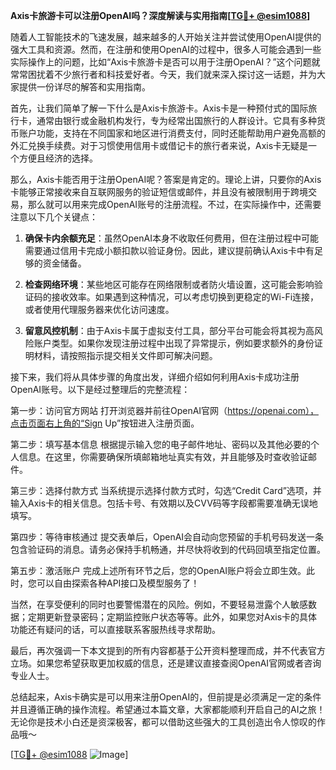**Axis卡旅游卡可以注册OpenAI吗？深度解读与实用指南[[TG💪+ @esim1088](https://t.me/s/esim1088)]**

随着人工智能技术的飞速发展，越来越多的人开始关注并尝试使用OpenAI提供的强大工具和资源。然而，在注册和使用OpenAI的过程中，很多人可能会遇到一些实际操作上的问题，比如“Axis卡旅游卡是否可以用于注册OpenAI？”这个问题就常常困扰着不少旅行者和科技爱好者。今天，我们就来深入探讨这一话题，并为大家提供一份详尽的解答和实用指南。

首先，让我们简单了解一下什么是Axis卡旅游卡。Axis卡是一种预付式的国际旅行卡，通常由银行或金融机构发行，专为经常出国旅行的人群设计。它具有多种货币账户功能，支持在不同国家和地区进行消费支付，同时还能帮助用户避免高额的外汇兑换手续费。对于习惯使用信用卡或借记卡的旅行者来说，Axis卡无疑是一个方便且经济的选择。

那么，Axis卡能否用于注册OpenAI呢？答案是肯定的。理论上讲，只要你的Axis卡能够正常接收来自互联网服务的验证短信或邮件，并且没有被限制用于跨境交易，那么就可以用来完成OpenAI账号的注册流程。不过，在实际操作中，还需要注意以下几个关键点：

1. **确保卡内余额充足**：虽然OpenAI本身不收取任何费用，但在注册过程中可能需要通过信用卡完成小额扣款以验证身份。因此，建议提前确认Axis卡中有足够的资金储备。

2. **检查网络环境**：某些地区可能存在网络限制或者防火墙设置，这可能会影响验证码的接收效率。如果遇到这种情况，可以考虑切换到更稳定的Wi-Fi连接，或者使用代理服务器来优化访问速度。

3. **留意风控机制**：由于Axis卡属于虚拟支付工具，部分平台可能会将其视为高风险账户类型。如果你发现注册过程中出现了异常提示，例如要求额外的身份证明材料，请按照指示提交相关文件即可解决问题。

接下来，我们将从具体步骤的角度出发，详细介绍如何利用Axis卡成功注册OpenAI账号。以下是经过整理后的完整流程：

第一步：访问官方网站
打开浏览器并前往OpenAI官网（https://openai.com），点击页面右上角的“Sign Up”按钮进入注册页面。

第二步：填写基本信息
根据提示输入您的电子邮件地址、密码以及其他必要的个人信息。在这里，你需要确保所填邮箱地址真实有效，并且能够及时查收验证邮件。

第三步：选择付款方式
当系统提示选择付款方式时，勾选“Credit Card”选项，并输入Axis卡的相关信息。包括卡号、有效期以及CVV码等字段都需要准确无误地填写。

第四步：等待审核通过
提交表单后，OpenAI会自动向您预留的手机号码发送一条包含验证码的消息。请务必保持手机畅通，并尽快将收到的代码回填至指定位置。

第五步：激活账户
完成上述所有环节之后，您的OpenAI账户将会立即生效。此时，您可以自由探索各种API接口及模型服务了！

当然，在享受便利的同时也要警惕潜在的风险。例如，不要轻易泄露个人敏感数据；定期更新登录密码；定期监控账户状态等等。此外，如果您对Axis卡的具体功能还有疑问的话，可以直接联系客服热线寻求帮助。

最后，再次强调一下本文提到的所有内容都基于公开资料整理而成，并不代表官方立场。如果您希望获取更加权威的信息，还是建议直接查阅OpenAI官网或者咨询专业人士。

总结起来，Axis卡确实是可以用来注册OpenAI的，但前提是必须满足一定的条件并且遵循正确的操作流程。希望通过本篇文章，大家都能顺利开启自己的AI之旅！无论你是技术小白还是资深极客，都可以借助这些强大的工具创造出令人惊叹的作品哦～

[[TG💪+ @esim1088](https://t.me/s/esim1088) ![Image](https://i.postimg.cc/4NQfJmqS/Snipaste-2025-05-13-00-14-12.png)]